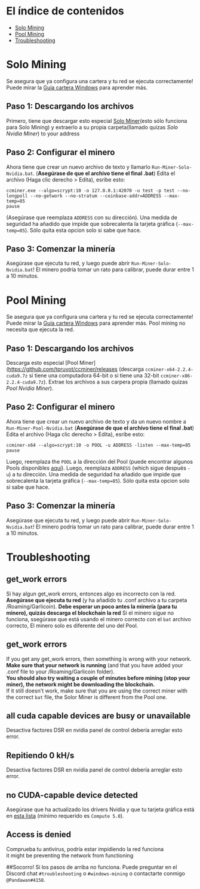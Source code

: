 # El índice de contenidos
- [Solo Mining](#solo-mining)
- [Pool Mining](#pool-mining)
- [Troubleshooting](#troubleshooting)

# Solo Mining
Se asegura que ya configura una cartera y tu red se ejecuta correctamente!
Puede mirar la [Guía cartera Windows](wallet-win.html) para aprender más.

## Paso 1: Descargando los archivos
Primero, tiene que descargar esto especial [Solo Miner](https://cryptomining-blog.com/wp-content/download/ccminer-1.7.6-r10-neoscrypt.zip)(esto sólo funciona para Solo Mining) y extraerlo a su propia carpeta(llamado quizas *Solo Nvidia Miner*)
to your address

## Paso 2: Configurar el minero
Ahora tiene que crear un nuevo archivo de texto y llamarlo `Run-Miner-Solo-Nvidia.bat`. (**Asegúrase de que el archivo tiene el final .bat**)
Edita el archivo (Haga clic derecho > Edita), esribe esto:
```
ccminer.exe --algo=scrypt:10 -o 127.0.0.1:42070 -u test -p test --no-longpoll --no-getwork --no-stratum --coinbase-addr=ADDRESS --max-temp=85
pause  
```
(Asegúrase que reemplaza `ADDRESS` con su dirección). Una medida de seguridad ha añadido que impide que sobrecalenta la tarjeta gráfica  (`--max-temp=85`). Sólo quita esta opcion solo si sabe que hace.

## Paso 3: Comenzar la minería
Asegúrase que ejecuta tu red, y luego puede abrir `Run-Miner-Solo-Nvidia.bat`! 
El minero podría tomar un rato para calibrar, puede durar entre 1 a 10 minutos.

# Pool Mining
Se asegura que ya configura una cartera y tu red se ejecuta correctamente!
Puede mirar la [Guía cartera Windows](wallet-win.html) para aprender más.
Pool mining no necesita que ejecuta la red.

## Paso 1: Descargando los archivos
Descarga esto especial [Pool Miner](https://github.com/tpruvot/ccminer/releases (descarga `ccminer-x64-2.2.4-cuda9.7z` si tiene una computadora 64-bit o si tiene una 32-bit `ccminer-x86-2.2.4-cuda9.7z`). Extrae los archivos a sus carpera propia (llamado quizas *Pool Nvidia Miner*).

## Paso 2: Configurar el minero
Ahora tiene que crear un nuevo archivo de texto y da un nuevo nombre a `Run-Miner-Pool-Nvidia.bat` (**Asegúrase de que el archivo tiene el final .bat**)
Edita el archivo (Haga clic derecho > Edita), esribe esto:
```
ccminer-x64 --algo=scrypt:10 -o POOL -u ADDRESS -listen --max-temp=85
pause
```
Luego, reemplaza the `POOL` a la dirección del Pool (puede encontrar algunos Pools disponibles [aquí](pool-mining.html#main-net)).
Luego, reemplaza `ADDRESS` (which sigue después `-u`) a tu dirección.
Una medida de seguridad ha añadido que impide que sobrecalenta la tarjeta gráfica  (`--max-temp=85`). Sólo quita esta opcion solo si sabe que hace.

## Paso 3: Comenzar la minería
Asegúrase que ejecuta tu red, y luego puede abrir `Run-Miner-Solo-Nvidia.bat`! 
El minero podría tomar un rato para calibrar, puede durar entre 1 a 10 minutos.

# Troubleshooting
## get_work errors
Si hay algun get_work errors, entonces algo es incorrecto con la red. **Asegúrase que ejecuta tu red** (y ha añadido tu .conf archivo a tu carpeta /Roaming/Garlicoin).
**Debe esperar un poco antes la minería (para tu minero), quizás descarga el blockchain la red** 
Si el minero sigue no funciona, ssegúrase que está usando el minero correcto con el `bat` archivo correcto, El minero solo es diferente del uno del Pool. 

## get_work errors
If you get any get_work errors, then something is wrong with your network. **Make sure that your network is running** (and that you have added your .conf file to your /Roaming/Garlicoin folder).  
**You should also try waiting a couple of minutes before mining (stop your miner), the network might be downloading the blockchain.**  
If it still doesn't work, make sure that you are using the correct miner with the correct `bat` file, the Solor Miner is different from the Pool one.

## all cuda capable devices are busy or unavailable
Desactiva factores DSR en nvidia panel de control debería arreglar esto error.

## Repitiendo 0 kH/s
Desactiva factores DSR en nvidia panel de control debería arreglar esto error.

## no CUDA-capable device detected
Asegúrase que ha actualizado los drivers Nvidia y que tu tarjeta gráfica está en [esta lista](https://developer.nvidia.com/cuda-gpus) (mínimo requerido es `Compute 5.0`).

## Access is denied
Comprueba tu antivirus, podría estar impidiendo la red funciona  
it might be preventing the network from functioning

##Socorro!
Si los pasos de arriba no funciona. Puede preguntar en el Discord chat `#troubleshooting` o `#windows-mining` o contactarte conmigo `@Pandawan#4158`.
